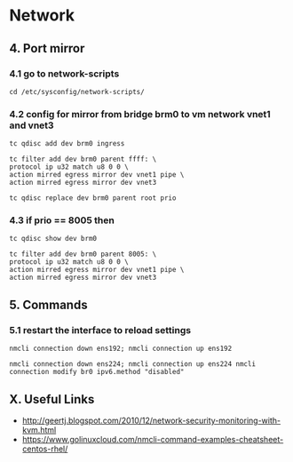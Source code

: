 # Network

## 4. Port mirror

### 4.1 go to network-scripts

    cd /etc/sysconfig/network-scripts/

### 4.2 config for mirror from bridge brm0 to vm network vnet1 and vnet3

    tc qdisc add dev brm0 ingress
    
    tc filter add dev brm0 parent ffff: \
    protocol ip u32 match u8 0 0 \
    action mirred egress mirror dev vnet1 pipe \
    action mirred egress mirror dev vnet3

    tc qdisc replace dev brm0 parent root prio

### 4.3 if prio == 8005 then

    tc qdisc show dev brm0

    tc filter add dev brm0 parent 8005: \
    protocol ip u32 match u8 0 0 \
    action mirred egress mirror dev vnet1 pipe \
    action mirred egress mirror dev vnet3
    
## 5. Commands

### 5.1 restart the interface to reload settings

    nmcli connection down ens192; nmcli connection up ens192
    
    nmcli connection down ens224; nmcli connection up ens224 nmcli connection modify br0 ipv6.method "disabled"

## X. Useful Links
- http://geertj.blogspot.com/2010/12/network-security-monitoring-with-kvm.html
- https://www.golinuxcloud.com/nmcli-command-examples-cheatsheet-centos-rhel/
